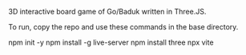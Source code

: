 3D interactive board game of Go/Baduk written in Three.JS.

To run, copy the repo and use these commands in the base directory.

npm init -y
npm install -g live-server
npm install three
npx vite
